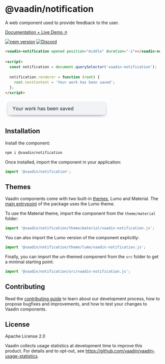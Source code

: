 # @vaadin/notification

A web component used to provide feedback to the user.

[Documentation + Live Demo ↗](https://vaadin.com/docs/latest/ds/components/notification)

[![npm version](https://badgen.net/npm/v/@vaadin/notification)](https://www.npmjs.com/package/@vaadin/notification)
[![Discord](https://img.shields.io/discord/732335336448852018?label=discord)](https://discord.gg/PHmkCKC)

```html
<vaadin-notification opened position="middle" duration="-1"></vaadin-notification>

<script>
  const notification = document.querySelector('vaadin-notification');

  notification.renderer = function (root) {
    root.textContent = 'Your work has been saved';
  };
</script>
```

[<img src="https://raw.githubusercontent.com/vaadin/web-components/master/packages/notification/screenshot.png" width="336" alt="Screenshot of vaadin-notification">](https://vaadin.com/docs/latest/ds/components/notification)

## Installation

Install the component:

```sh
npm i @vaadin/notification
```

Once installed, import the component in your application:

```js
import '@vaadin/notification';
```

## Themes

Vaadin components come with two built-in [themes](https://vaadin.com/docs/latest/ds/customization/using-themes), Lumo and Material.
The [main entrypoint](https://github.com/vaadin/web-components/blob/master/packages/notification/vaadin-notification.js) of the package uses the Lumo theme.

To use the Material theme, import the component from the `theme/material` folder:

```js
import '@vaadin/notification/theme/material/vaadin-notification.js';
```

You can also import the Lumo version of the component explicitly:

```js
import '@vaadin/notification/theme/lumo/vaadin-notification.js';
```

Finally, you can import the un-themed component from the `src` folder to get a minimal starting point:

```js
import '@vaadin/notification/src/vaadin-notification.js';
```

## Contributing

Read the [contributing guide](https://vaadin.com/docs/latest/guide/contributing/overview) to learn about our development process, how to propose bugfixes and improvements, and how to test your changes to Vaadin components.

## License

Apache License 2.0

Vaadin collects usage statistics at development time to improve this product.
For details and to opt-out, see https://github.com/vaadin/vaadin-usage-statistics.
